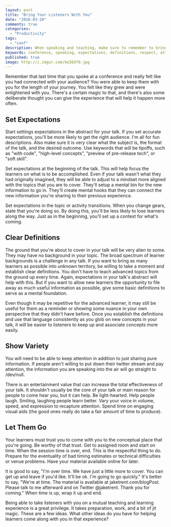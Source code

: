 ```yaml
---
layout: post
title: "Bring Your Listeners With You"
date: "2016-03-20"
comments: true
categories:
  - "Productivity"
tags:
  - "conf"
description: When speaking and teaching, make sure to remember to bring your listeners with you.
keywords: conference, speaking, expectations, definitions, respect, attention
published: true
image: http://i.imgur.com/keI6970.jpg
---
```


Remember that last time that you spoke at a conference and really felt like you had connected with your audience?  You were able to keep them with you for the length of your journey.  You felt like they grew and were enlightened with you.  There's a certain magic to that, and there's also some deliberate thought you can give the experience that will help it happen more often.

<!--more-->

## Set Expectations

Start settings expectations in the abstract for your talk.  If you set accurate expectations, you'll be more likely to get the right audience.  I'm all for fun descriptions.  Also make sure it is very clear what the subject is, the format of the talk, and the desired outcome.  Use keywords that will be tipoffs, such as "with code", "high-level concepts", "preview of pre-release tech", or "soft skill".

Set expectations at the beginning of the talk.  This will help focus the learners on what is to be accomplished.  Even if your talk wasn't what they had originally imagined, they will be able to adjust to a mindset more aligned with the topics that you are to cover.  They'll setup a mental bin for the new information to go in.  They'll create mental hooks that they can connect the new information you're sharing to their previous experience.

Set expectations in the topic or activity transitions.  When you change gears, state that you're doing so.  By doing this, you'll be less likely to lose learners along the way.  Just as in the beginning, you'll set up a context for what's coming.

## Clear Definitions

The ground that you're about to cover in your talk will be very alien to some.  They may have no background in your topic.  The broad spectrum of learner backgrounds is a challenge in any talk.  If you want to bring as many learners as possible into unknown territory, be willing to take a moment and establish clear definitions.  You don't have to teach advanced topics from the ground up every time.  Again, expectations in your talk's abstract will help with this.  But if you want to allow new learners the opportunity to file away as much useful information as possible, give some basic definitions to serve as a mental foundation.

Even though it may be repetitive for the advanced learner, it may still be useful for them as a reminder or showing some nuance in your own perspective that they didn't have before.  Once you establish the definitions and use that language consistently as you glob on new concepts in your talk, it will be easier to listeners to keep up and associate concepts more easily.

## Show Variety

You will need to be able to keep attention in addition to just sharing pure information.  If people aren't willing to put down their twitter stream and pay attention, the information you are speaking into the air will go straight to /dev/null.

There is an entertainment value that can increase the total effectiveness of your talk.  It shouldn't usually be the core of your talk or main reason for people to come hear you, but it can help.  Be light-hearted.  Help people laugh.  Smiling, laughing people learn better.  Vary your voice in volume, speed, and expression to recapture attention.  Spend time on engaging visual aids (the good ones really do take a fair amount of time to produce).

## Let Them Go

Your learners must trust you to come with you to the conceptual place that you're going.  Be worthy of that trust.  Get to assigned room and start on time.  When the session time is over, end.  This is the respectful thing to do.  Prepare for the eventuality of bad timing estimates or technical difficulties or venue problems.  Have your material available online for later.  

It is good to say, "I'm over time.  We have just a little more to cover.  You can get up and leave if you'd like.  It'll be ok.  I'm going to go quickly."  It's better to say, "We're at time.  The material is available at jaketrent.com/blogPost.  Please talk to me afterward and on Twitter @jaketrent.  Thank you for coming."  When time is up, wrap it up and end.

Being able to take listeners with you on a mutual teaching and learning experience is a great privilege.  It takes preparation, work, and a bit of jit magic.  These are a few ideas.  What other ideas do you have for helping learners come along with you in that experience?
